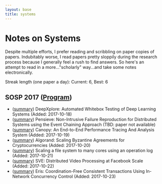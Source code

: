 ```yaml
---
layout: base
title: systems
---
```


# Notes on Systems

Despite multiple efforts, I prefer reading and scribbling on paper copies of papers. Indubitably worse, I read papers pretty sloppily during the research process because I generally feel a rush to find answers. So here's an attempt to read in a more..."scholarly" way...and take some notes electronically.

Streak length (one paper a day): Current: 6, Best: 6

## SOSP 2017 ([Program](https://www.sigops.org/sosp/sosp17/program.html))
- ([summary](2017-sosp/deepxplore.html)) DeepXplore: Automated Whitebox Testing
of Deep Learning Systems (Added: 2017-10-18)
- ([summary](2017-sosp/pensieve.html)) Pensieve: Non-Intrusive Failure Reproduction for Distributed Systems using the Event Chaining Approach (TBD: paper not available)
- ([summary](2017-sosp/canopy.html)) Canopy: An End-to-End Performance Tracing And Analysis System (Added: 2017-10-19)
- ([summary](2017-sosp/algorand.html)) Algorand: Scaling Byzantine Agreements for Cryptocurrencies (Added: 2017-10-20)
- ([summary](2017-sosp/scalefs.html)) Scaling a file system to many cores using an operation log (Added: 2017-10-21)
- ([summary](2017-sosp/sve.html)) SVE: Distributed Video Processing at Facebook Scale (Added: 2017-10-22)
- ([summary](2017-sosp/eris.html)) Eris: Coordination-Free Consistent Transactions Using In-Network Concurrency Control (Added: 2017-10-23)
